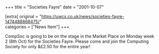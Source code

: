 +++
title = "Societies Fayre"
date = "2001-10-07"

[extra]
original = "https://uwcs.co.uk/news/societies-fayre-1474488868475/"    
categories = ["News Item"]
+++

CompSoc is going to be on the stage in the Market Place on Monday week 2 (8th Oct) for the Societies Fayre. Please come and join the Computing Society for only &£2.50 for the entire year\!

